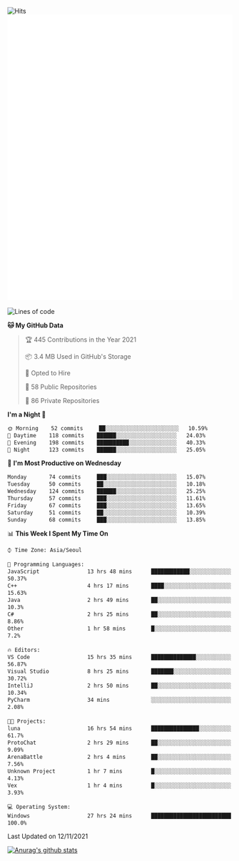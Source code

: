 ![Hits](https://hits.seeyoufarm.com/api/count/incr/badge.svg?url=https%3A%2F%2Fgithub.com%2Fkokose1234&count_bg=%2379C83D&title_bg=%23555555&icon=apple.svg&icon_color=%23E7E7E7&title=hits&edge_flat=false)
<br/>
![Metrics](https://github.com/kokose1234/kokose1234/blob/main/github-metrics.svg)

<!--START_SECTION:waka-->
![Lines of code](https://img.shields.io/badge/From%20Hello%20World%20I%27ve%20Written-11.7%20million%20lines%20of%20code-blue)

**🐱 My GitHub Data** 

> 🏆 445 Contributions in the Year 2021
 > 
> 📦 3.4 MB Used in GitHub's Storage 
 > 
> 💼 Opted to Hire
 > 
> 📜 58 Public Repositories 
 > 
> 🔑 86 Private Repositories  
 > 
**I'm a Night 🦉** 

```text
🌞 Morning    52 commits     ██░░░░░░░░░░░░░░░░░░░░░░░   10.59% 
🌆 Daytime    118 commits    ██████░░░░░░░░░░░░░░░░░░░   24.03% 
🌃 Evening    198 commits    ██████████░░░░░░░░░░░░░░░   40.33% 
🌙 Night      123 commits    ██████░░░░░░░░░░░░░░░░░░░   25.05%

```
📅 **I'm Most Productive on Wednesday** 

```text
Monday       74 commits     ███░░░░░░░░░░░░░░░░░░░░░░   15.07% 
Tuesday      50 commits     ██░░░░░░░░░░░░░░░░░░░░░░░   10.18% 
Wednesday    124 commits    ██████░░░░░░░░░░░░░░░░░░░   25.25% 
Thursday     57 commits     ███░░░░░░░░░░░░░░░░░░░░░░   11.61% 
Friday       67 commits     ███░░░░░░░░░░░░░░░░░░░░░░   13.65% 
Saturday     51 commits     ██░░░░░░░░░░░░░░░░░░░░░░░   10.39% 
Sunday       68 commits     ███░░░░░░░░░░░░░░░░░░░░░░   13.85%

```


📊 **This Week I Spent My Time On** 

```text
⌚︎ Time Zone: Asia/Seoul

💬 Programming Languages: 
JavaScript               13 hrs 48 mins      ████████████░░░░░░░░░░░░░   50.37% 
C++                      4 hrs 17 mins       ████░░░░░░░░░░░░░░░░░░░░░   15.63% 
Java                     2 hrs 49 mins       ██░░░░░░░░░░░░░░░░░░░░░░░   10.3% 
C#                       2 hrs 25 mins       ██░░░░░░░░░░░░░░░░░░░░░░░   8.86% 
Other                    1 hr 58 mins        █░░░░░░░░░░░░░░░░░░░░░░░░   7.2%

🔥 Editors: 
VS Code                  15 hrs 35 mins      ██████████████░░░░░░░░░░░   56.87% 
Visual Studio            8 hrs 25 mins       ███████░░░░░░░░░░░░░░░░░░   30.72% 
IntelliJ                 2 hrs 50 mins       ██░░░░░░░░░░░░░░░░░░░░░░░   10.34% 
PyCharm                  34 mins             ░░░░░░░░░░░░░░░░░░░░░░░░░   2.08%

🐱‍💻 Projects: 
luna                     16 hrs 54 mins      ███████████████░░░░░░░░░░   61.7% 
ProtoChat                2 hrs 29 mins       ██░░░░░░░░░░░░░░░░░░░░░░░   9.09% 
ArenaBattle              2 hrs 4 mins        ██░░░░░░░░░░░░░░░░░░░░░░░   7.56% 
Unknown Project          1 hr 7 mins         █░░░░░░░░░░░░░░░░░░░░░░░░   4.13% 
Vex                      1 hr 4 mins         █░░░░░░░░░░░░░░░░░░░░░░░░   3.93%

💻 Operating System: 
Windows                  27 hrs 24 mins      █████████████████████████   100.0%

```


 Last Updated on 12/11/2021
<!--END_SECTION:waka-->

[![Anurag's github stats](https://github-readme-stats.vercel.app/api?username=kokose1234&theme=dracula)](https://github.com/anuraghazra/github-readme-stats)



	
